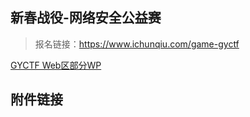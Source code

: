 ## 新春战役-网络安全公益赛

> 报名链接：https://www.ichunqiu.com/game-gyctf



[GYCTF Web区部分WP](https://www.cnblogs.com/cioi/p/12381283.html)



## 附件链接